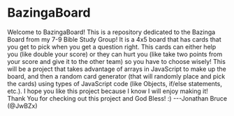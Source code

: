 # BazingaBoard
Welcome to BazingaBoard! This is a repository dedicated to the Bazinga Board from my 7-9 Bible Study Group! It is a 4x5 board that has cards that you get to pick when you get a question right. This cards can either help you (like double your score) or they can hurt you (like take two points from your score and give it to the other team) so you have to choose wisely! This will be a project that takes advantage of arrays in JavaScript to make up the board, and then a random card generator (that will randomly place and pick the cards) using types of JavaScript code (like Objects, if/else statements, etc.). I hope you like this project because I know I will enjoy making it! Thank You for checking out this project and God Bless! :) ---Jonathan Bruce (@JwBZx)
